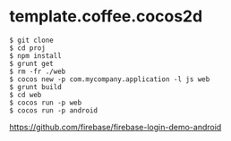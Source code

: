 # template.coffee.cocos2d
 
    $ git clone 
    $ cd proj
    $ npm install
    $ grunt get
    $ rm -fr ./web
    $ cocos new -p com.mycompany.application -l js web
    $ grunt build
    $ cd web
    $ cocos run -p web
    $ cocos run -p android  
    
    
https://github.com/firebase/firebase-login-demo-android